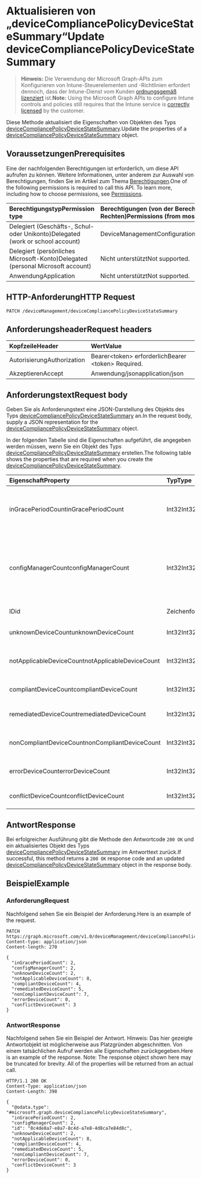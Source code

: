 # <a name="update-devicecompliancepolicydevicestatesummary"></a><span data-ttu-id="8af39-101">Aktualisieren von „deviceCompliancePolicyDeviceStateSummary“</span><span class="sxs-lookup"><span data-stu-id="8af39-101">Update deviceCompliancePolicyDeviceStateSummary</span></span>

> <span data-ttu-id="8af39-102">**Hinweis:** Die Verwendung der Microsoft Graph-APIs zum Konfigurieren von Intune-Steuerelementen und -Richtlinien erfordert dennoch, dass der Intune-Dienst vom Kunden [ordnungsgemäß lizenziert](https://go.microsoft.com/fwlink/?linkid=839381) ist.</span><span class="sxs-lookup"><span data-stu-id="8af39-102">**Note:** Using the Microsoft Graph APIs to configure Intune controls and policies still requires that the Intune service is [correctly licensed](https://go.microsoft.com/fwlink/?linkid=839381) by the customer.</span></span>

<span data-ttu-id="8af39-103">Diese Methode aktualisiert die Eigenschaften von Objekten des Typs [deviceCompliancePolicyDeviceStateSummary](../resources/intune_deviceconfig_devicecompliancepolicydevicestatesummary.md).</span><span class="sxs-lookup"><span data-stu-id="8af39-103">Update the properties of a [deviceCompliancePolicyDeviceStateSummary](../resources/intune_deviceconfig_devicecompliancepolicydevicestatesummary.md) object.</span></span>
## <a name="prerequisites"></a><span data-ttu-id="8af39-104">Voraussetzungen</span><span class="sxs-lookup"><span data-stu-id="8af39-104">Prerequisites</span></span>
<span data-ttu-id="8af39-p101">Eine der nachfolgenden Berechtigungen ist erforderlich, um diese API aufrufen zu können. Weitere Informationen, unter anderem zur Auswahl von Berechtigungen, finden Sie im Artikel zum Thema [Berechtigungen](../../../concepts/permissions_reference.md).</span><span class="sxs-lookup"><span data-stu-id="8af39-p101">One of the following permissions is required to call this API. To learn more, including how to choose permissions, see [Permissions](../../../concepts/permissions_reference.md).</span></span>

|<span data-ttu-id="8af39-107">Berechtigungstyp</span><span class="sxs-lookup"><span data-stu-id="8af39-107">Permission type</span></span>|<span data-ttu-id="8af39-108">Berechtigungen (von der Berechtigung mit den meisten Rechten zu der mit den wenigsten Rechten)</span><span class="sxs-lookup"><span data-stu-id="8af39-108">Permissions (from most to least privileged)</span></span>|
|:---|:---|
|<span data-ttu-id="8af39-109">Delegiert (Geschäfts-, Schul- oder Unikonto)</span><span class="sxs-lookup"><span data-stu-id="8af39-109">Delegated (work or school account)</span></span>|<span data-ttu-id="8af39-110">DeviceManagementConfiguration.ReadWrite.All</span><span class="sxs-lookup"><span data-stu-id="8af39-110">DeviceManagementConfiguration.ReadWrite.All</span></span>|
|<span data-ttu-id="8af39-111">Delegiert (persönliches Microsoft-Konto)</span><span class="sxs-lookup"><span data-stu-id="8af39-111">Delegated (personal Microsoft account)</span></span>|<span data-ttu-id="8af39-112">Nicht unterstützt</span><span class="sxs-lookup"><span data-stu-id="8af39-112">Not supported.</span></span>|
|<span data-ttu-id="8af39-113">Anwendung</span><span class="sxs-lookup"><span data-stu-id="8af39-113">Application</span></span>|<span data-ttu-id="8af39-114">Nicht unterstützt</span><span class="sxs-lookup"><span data-stu-id="8af39-114">Not supported.</span></span>|

## <a name="http-request"></a><span data-ttu-id="8af39-115">HTTP-Anforderung</span><span class="sxs-lookup"><span data-stu-id="8af39-115">HTTP Request</span></span>
<!-- {
  "blockType": "ignored"
}
-->
``` http
PATCH /deviceManagement/deviceCompliancePolicyDeviceStateSummary
```

## <a name="request-headers"></a><span data-ttu-id="8af39-116">Anforderungsheader</span><span class="sxs-lookup"><span data-stu-id="8af39-116">Request headers</span></span>
|<span data-ttu-id="8af39-117">Kopfzeile</span><span class="sxs-lookup"><span data-stu-id="8af39-117">Header</span></span>|<span data-ttu-id="8af39-118">Wert</span><span class="sxs-lookup"><span data-stu-id="8af39-118">Value</span></span>|
|:---|:---|
|<span data-ttu-id="8af39-119">Autorisierung</span><span class="sxs-lookup"><span data-stu-id="8af39-119">Authorization</span></span>|<span data-ttu-id="8af39-120">Bearer&lt;token&gt; erforderlich</span><span class="sxs-lookup"><span data-stu-id="8af39-120">Bearer &lt;token&gt; Required.</span></span>|
|<span data-ttu-id="8af39-121">Akzeptieren</span><span class="sxs-lookup"><span data-stu-id="8af39-121">Accept</span></span>|<span data-ttu-id="8af39-122">Anwendung/json</span><span class="sxs-lookup"><span data-stu-id="8af39-122">application/json</span></span>|

## <a name="request-body"></a><span data-ttu-id="8af39-123">Anforderungstext</span><span class="sxs-lookup"><span data-stu-id="8af39-123">Request body</span></span>
<span data-ttu-id="8af39-124">Geben Sie als Anforderungstext eine JSON-Darstellung des Objekts des Typs [deviceCompliancePolicyDeviceStateSummary](../resources/intune_deviceconfig_devicecompliancepolicydevicestatesummary.md) an.</span><span class="sxs-lookup"><span data-stu-id="8af39-124">In the request body, supply a JSON representation for the [deviceCompliancePolicyDeviceStateSummary](../resources/intune_deviceconfig_devicecompliancepolicydevicestatesummary.md) object.</span></span>

<span data-ttu-id="8af39-125">In der folgenden Tabelle sind die Eigenschaften aufgeführt, die angegeben werden müssen, wenn Sie ein Objekt des Typs [deviceCompliancePolicyDeviceStateSummary](../resources/intune_deviceconfig_devicecompliancepolicydevicestatesummary.md) erstellen.</span><span class="sxs-lookup"><span data-stu-id="8af39-125">The following table shows the properties that are required when you create the [deviceCompliancePolicyDeviceStateSummary](../resources/intune_deviceconfig_devicecompliancepolicydevicestatesummary.md).</span></span>

|<span data-ttu-id="8af39-126">Eigenschaft</span><span class="sxs-lookup"><span data-stu-id="8af39-126">Property</span></span>|<span data-ttu-id="8af39-127">Typ</span><span class="sxs-lookup"><span data-stu-id="8af39-127">Type</span></span>|<span data-ttu-id="8af39-128">Beschreibung</span><span class="sxs-lookup"><span data-stu-id="8af39-128">Description</span></span>|
|:---|:---|:---|
|<span data-ttu-id="8af39-129">inGracePeriodCount</span><span class="sxs-lookup"><span data-stu-id="8af39-129">inGracePeriodCount</span></span>|<span data-ttu-id="8af39-130">Int32</span><span class="sxs-lookup"><span data-stu-id="8af39-130">Int32</span></span>|<span data-ttu-id="8af39-131">Anzahl von Geräten, die sich in der Toleranzperiode befinden</span><span class="sxs-lookup"><span data-stu-id="8af39-131">Number of devices that are in grace period</span></span>|
|<span data-ttu-id="8af39-132">configManagerCount</span><span class="sxs-lookup"><span data-stu-id="8af39-132">configManagerCount</span></span>|<span data-ttu-id="8af39-133">Int32</span><span class="sxs-lookup"><span data-stu-id="8af39-133">Int32</span></span>|<span data-ttu-id="8af39-134">Anzahl von Geräten, deren Konformität mit System Center Configuration Manager verwaltet wird</span><span class="sxs-lookup"><span data-stu-id="8af39-134">Number of devices that have compliance managed by System Center Configuration Manager</span></span>|
|<span data-ttu-id="8af39-135">ID</span><span class="sxs-lookup"><span data-stu-id="8af39-135">id</span></span>|<span data-ttu-id="8af39-136">Zeichenfolge</span><span class="sxs-lookup"><span data-stu-id="8af39-136">String</span></span>|<span data-ttu-id="8af39-137">Schlüssel der Entität</span><span class="sxs-lookup"><span data-stu-id="8af39-137">Key of the entity.</span></span>|
|<span data-ttu-id="8af39-138">unknownDeviceCount</span><span class="sxs-lookup"><span data-stu-id="8af39-138">unknownDeviceCount</span></span>|<span data-ttu-id="8af39-139">Int32</span><span class="sxs-lookup"><span data-stu-id="8af39-139">Int32</span></span>|<span data-ttu-id="8af39-140">Anzahl von unbekannten Geräten</span><span class="sxs-lookup"><span data-stu-id="8af39-140">Number of unknown devices</span></span>|
|<span data-ttu-id="8af39-141">notApplicableDeviceCount</span><span class="sxs-lookup"><span data-stu-id="8af39-141">notApplicableDeviceCount</span></span>|<span data-ttu-id="8af39-142">Int32</span><span class="sxs-lookup"><span data-stu-id="8af39-142">Int32</span></span>|<span data-ttu-id="8af39-143">Anzahl der ausgenommenen Geräte</span><span class="sxs-lookup"><span data-stu-id="8af39-143">Number of not applicable devices</span></span>|
|<span data-ttu-id="8af39-144">compliantDeviceCount</span><span class="sxs-lookup"><span data-stu-id="8af39-144">compliantDeviceCount</span></span>|<span data-ttu-id="8af39-145">Int32</span><span class="sxs-lookup"><span data-stu-id="8af39-145">Int32</span></span>|<span data-ttu-id="8af39-146">Anzahl von konformen Geräten</span><span class="sxs-lookup"><span data-stu-id="8af39-146">Number of compliant devices</span></span>|
|<span data-ttu-id="8af39-147">remediatedDeviceCount</span><span class="sxs-lookup"><span data-stu-id="8af39-147">remediatedDeviceCount</span></span>|<span data-ttu-id="8af39-148">Int32</span><span class="sxs-lookup"><span data-stu-id="8af39-148">Int32</span></span>|<span data-ttu-id="8af39-149">Anzahl von korrigierten Geräten</span><span class="sxs-lookup"><span data-stu-id="8af39-149">Number of remediated devices</span></span>|
|<span data-ttu-id="8af39-150">nonCompliantDeviceCount</span><span class="sxs-lookup"><span data-stu-id="8af39-150">nonCompliantDeviceCount</span></span>|<span data-ttu-id="8af39-151">Int32</span><span class="sxs-lookup"><span data-stu-id="8af39-151">Int32</span></span>|<span data-ttu-id="8af39-152">Anzahl von nicht konformen Geräten</span><span class="sxs-lookup"><span data-stu-id="8af39-152">Number of NonCompliant devices</span></span>|
|<span data-ttu-id="8af39-153">errorDeviceCount</span><span class="sxs-lookup"><span data-stu-id="8af39-153">errorDeviceCount</span></span>|<span data-ttu-id="8af39-154">Int32</span><span class="sxs-lookup"><span data-stu-id="8af39-154">Int32</span></span>|<span data-ttu-id="8af39-155">Anzahl von Geräten mit Fehlern</span><span class="sxs-lookup"><span data-stu-id="8af39-155">Number of error devices</span></span>|
|<span data-ttu-id="8af39-156">conflictDeviceCount</span><span class="sxs-lookup"><span data-stu-id="8af39-156">conflictDeviceCount</span></span>|<span data-ttu-id="8af39-157">Int32</span><span class="sxs-lookup"><span data-stu-id="8af39-157">Int32</span></span>|<span data-ttu-id="8af39-158">Anzahl von Geräten mit Konflikt</span><span class="sxs-lookup"><span data-stu-id="8af39-158">Number of conflict devices</span></span>|



## <a name="response"></a><span data-ttu-id="8af39-159">Antwort</span><span class="sxs-lookup"><span data-stu-id="8af39-159">Response</span></span>
<span data-ttu-id="8af39-160">Bei erfolgreicher Ausführung gibt die Methode den Antwortcode `200 OK` und ein aktualisiertes Objekt des Typs [deviceCompliancePolicyDeviceStateSummary](../resources/intune_deviceconfig_devicecompliancepolicydevicestatesummary.md) im Antworttext zurück.</span><span class="sxs-lookup"><span data-stu-id="8af39-160">If successful, this method returns a `200 OK` response code and an updated [deviceCompliancePolicyDeviceStateSummary](../resources/intune_deviceconfig_devicecompliancepolicydevicestatesummary.md) object in the response body.</span></span>

## <a name="example"></a><span data-ttu-id="8af39-161">Beispiel</span><span class="sxs-lookup"><span data-stu-id="8af39-161">Example</span></span>
### <a name="request"></a><span data-ttu-id="8af39-162">Anforderung</span><span class="sxs-lookup"><span data-stu-id="8af39-162">Request</span></span>
<span data-ttu-id="8af39-163">Nachfolgend sehen Sie ein Beispiel der Anforderung.</span><span class="sxs-lookup"><span data-stu-id="8af39-163">Here is an example of the request.</span></span>
``` http
PATCH https://graph.microsoft.com/v1.0/deviceManagement/deviceCompliancePolicyDeviceStateSummary
Content-type: application/json
Content-length: 270

{
  "inGracePeriodCount": 2,
  "configManagerCount": 2,
  "unknownDeviceCount": 2,
  "notApplicableDeviceCount": 8,
  "compliantDeviceCount": 4,
  "remediatedDeviceCount": 5,
  "nonCompliantDeviceCount": 7,
  "errorDeviceCount": 0,
  "conflictDeviceCount": 3
}
```

### <a name="response"></a><span data-ttu-id="8af39-164">Antwort</span><span class="sxs-lookup"><span data-stu-id="8af39-164">Response</span></span>
<span data-ttu-id="8af39-p102">Nachfolgend sehen Sie ein Beispiel der Antwort. Hinweis: Das hier gezeigte Antwortobjekt ist möglicherweise aus Platzgründen abgeschnitten. Von einem tatsächlichen Aufruf werden alle Eigenschaften zurückgegeben.</span><span class="sxs-lookup"><span data-stu-id="8af39-p102">Here is an example of the response. Note: The response object shown here may be truncated for brevity. All of the properties will be returned from an actual call.</span></span>
``` http
HTTP/1.1 200 OK
Content-Type: application/json
Content-Length: 398

{
  "@odata.type": "#microsoft.graph.deviceCompliancePolicyDeviceStateSummary",
  "inGracePeriodCount": 2,
  "configManagerCount": 2,
  "id": "8c4de8a7-e8a7-8c4d-a7e8-4d8ca7e84d8c",
  "unknownDeviceCount": 2,
  "notApplicableDeviceCount": 8,
  "compliantDeviceCount": 4,
  "remediatedDeviceCount": 5,
  "nonCompliantDeviceCount": 7,
  "errorDeviceCount": 0,
  "conflictDeviceCount": 3
}
```








